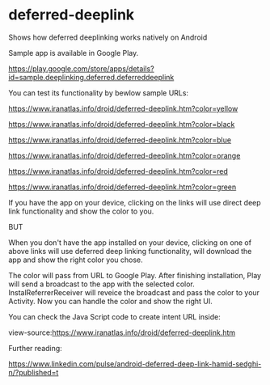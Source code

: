 # deferred-deeplink
Shows how deferred deeplinking works natively on Android


Sample app is available in Google Play.

https://play.google.com/store/apps/details?id=sample.deeplinking.deferred.deferreddeeplink

You can test its functionality by bewlow sample URLs:

https://www.iranatlas.info/droid/deferred-deeplink.htm?color=yellow

https://www.iranatlas.info/droid/deferred-deeplink.htm?color=black

https://www.iranatlas.info/droid/deferred-deeplink.htm?color=blue

https://www.iranatlas.info/droid/deferred-deeplink.htm?color=orange

https://www.iranatlas.info/droid/deferred-deeplink.htm?color=red

https://www.iranatlas.info/droid/deferred-deeplink.htm?color=green

If you have the app on your device, clicking on the links will use direct deep link functionality and show the color to you.

BUT

When you don't have the app installed on your device, clicking on one of above links will use deferred deep linking functionality, will download the app and show the right color you chose.

The color will pass from URL to Google Play. After finishing installation, Play will send a broadcast to the app with the selected color. InstalReferrerReceiver will reveice the broadcast and pass the color to your Activity. Now you can handle the color and show the right UI.

You can check the Java Script code to create intent URL inside:

view-source:https://www.iranatlas.info/droid/deferred-deeplink.htm

Further reading:

https://www.linkedin.com/pulse/android-deferred-deep-link-hamid-sedghi-n/?published=t
